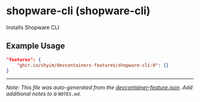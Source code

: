 
# shopware-cli (shopware-cli)

Installs Shopware CLI

## Example Usage

```json
"features": {
    "ghcr.io/shyim/devcontainers-features/shopware-cli:0": {}
}
```





---

_Note: This file was auto-generated from the [devcontainer-feature.json](https://github.com/shyim/devcontainers-features/blob/main/src/shopware-cli/devcontainer-feature.json).  Add additional notes to a `NOTES.md`._
